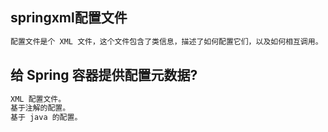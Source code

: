 ## springxml配置文件

```java
配置文件是个 XML 文件，这个文件包含了类信息，描述了如何配置它们，以及如何相互调用。
```

## 给 Spring 容器提供配置元数据?

```java
XML 配置文件。
基于注解的配置。
基于 java 的配置。
```

